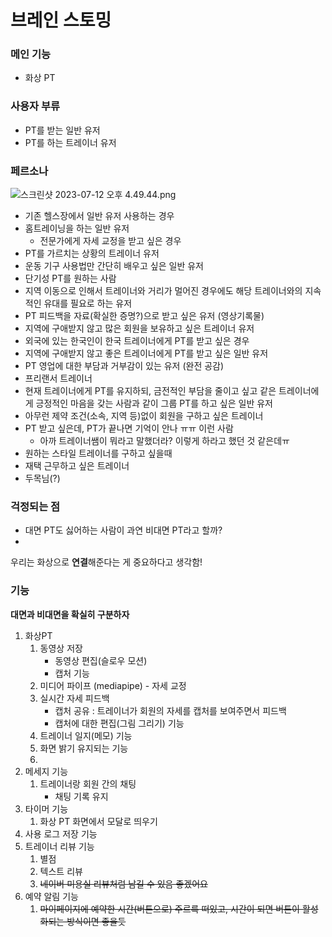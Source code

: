 # 브레인 스토밍

### 메인 기능

- 화상 PT

### 사용자 부류

- PT를 받는 일반 유저
- PT를 하는 트레이너 유저

### 페르소나

![스크린샷 2023-07-12 오후 4.49.44.png](https://s3-us-west-2.amazonaws.com/secure.notion-static.com/26ffbbd8-0568-4eb5-a306-3bf860d35f22/%E1%84%89%E1%85%B3%E1%84%8F%E1%85%B3%E1%84%85%E1%85%B5%E1%86%AB%E1%84%89%E1%85%A3%E1%86%BA_2023-07-12_%E1%84%8B%E1%85%A9%E1%84%92%E1%85%AE_4.49.44.png)

- 기존 헬스장에서 일반 유저 사용하는 경우
- 홈트레이닝을 하는 일반 유저
    - 전문가에게 자세 교정을 받고 싶은 경우
- PT를 가르치는 상황의 트레이너 유저
- 운동 기구 사용법만 간단히 배우고 싶은 일반 유저
- 단기성 PT를 원하는 사람
- 지역 이동으로 인해서 트레이너와 거리가 멀어진 경우에도 해당 트레이너와의 지속적인 유대를 필요로 하는 유저
- PT 피드백을 자료(확실한 증명?)으로 받고 싶은 유저 (영상기록물)
- 지역에 구애받지 않고 많은 회원을 보유하고 싶은 트레이너 유저
- 외국에 있는 한국인이 한국 트레이너에게 PT를 받고 싶은 경우
- 지역에 구애받지 않고 좋은 트레이너에게 PT를 받고 싶은 일반 유저
- PT 영업에 대한 부담과 거부감이 있는 유저 (완전 공감)
- 프리랜서 트레이너
- 현재 트레이너에게 PT를 유지하되, 금전적인 부담을 줄이고 싶고 같은 트레이너에게 긍정적인 마음을 갖는 사람과 같이 그룹 PT를 하고 싶은 일반 유저
- 아무런 제약 조건(소속, 지역 등)없이 회원을 구하고 싶은 트레이너
- PT 받고 싶은데, PT가 끝나면 기억이 안나 ㅠㅠ 이런 사람
    - 아까 트레이너쌤이 뭐라고 말했더라? 이렇게 하라고 했던 것 같은데ㅠ
- 원하는 스타일 트레이너를 구하고 싶을때
- 재택 근무하고 싶은 트레이너
- 두목님(?)

### 걱정되는 점

- 대면 PT도 싫어하는 사람이 과연 비대면 PT라고 할까?
- 

우리는 화상으로 **연결**해준다는 게 중요하다고 생각함!

### 기능

**대면과 비대면을 확실히 구분하자**

1. 화상PT
    1. 동영상 저장
        - 동영상 편집(슬로우 모션)
        - 캡처 기능
    2. 미디어 파이프 (mediapipe) - 자세 교정
    3. 실시간 자세 피드백
        - 캡처 공유 : 트레이너가 회원의 자세를 캡처를 보여주면서 피드백
        - 캡처에 대한 편집(그림 그리기) 기능
    4. 트레이너 일지(메모) 기능
    5. 화면 밝기 유지되는 기능
    6.  
2. 메세지 기능
    1. 트레이너랑 회원 간의 채팅
        - 채팅 기록 유지
3. 타이머 기능
    1. 화상 PT 화면에서 모달로 띄우기
4. 사용 로그 저장 기능
5. 트레이너 리뷰 기능
    1. 별점
    2. 텍스트 리뷰
    3. ~~네이버 미용실 리뷰처럼 남길 수 있음 좋겠어요~~
6. 예약 알림 기능
    1. ~~마이페이지에 예약한 시간(버튼으로) 주르륵 떠있고, 시간이 되면 버튼이 활성화되는 방식이면 좋을듯~~